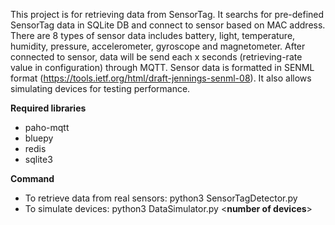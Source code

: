 This project is for retrieving data from SensorTag. It searchs for pre-defined SensorTag data in SQLite DB and connect to sensor based on MAC address. There are 8 types of sensor data includes battery, light, temperature, humidity, pressure, accelerometer, gyroscope and magnetometer.
After connected to sensor, data will be send each x seconds (retrieving-rate value in configuration) through MQTT. Sensor data is formatted in SENML format (https://tools.ietf.org/html/draft-jennings-senml-08).
It also allows simulating devices for testing performance.

**Required libraries**

- paho-mqtt 
- bluepy
- redis
- sqlite3

**Command**

- To retrieve data from real sensors: python3 SensorTagDetector.py
- To simulate devices: python3 DataSimulator.py <**number of devices**>



  
